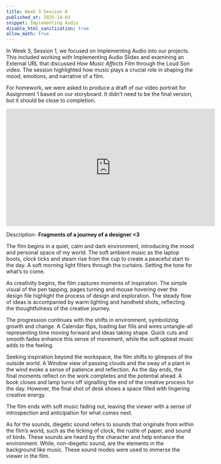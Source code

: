 ```yaml
---
title: Week 3 Session A
published_at: 2025-14-03
snippet: Implementing Audio
disable_html_sanitization: true
allow_math: true
---
```


In Week 3, Session 1, we focused on Implementing Audio into our projects. This included working with Implementing Audio Slides and examining an External URL that discussed *How Music Affects Film* through the Loud Son video. The session highlighted how music plays a crucial role in shaping the mood, emotions, and narrative of a film.

For homework, we were asked to produce a draft of our video portrait for Assignment 1 based on our storyboard. It didn’t need to be the final version, but it should be close to completion.

<iframe width="560" height="315" src="https://www.youtube.com/embed/sMiGtMRFqWs?si=jmDu11IkFF073MXz" title="YouTube video player" frameborder="0" allow="accelerometer; autoplay; clipboard-write; encrypted-media; gyroscope; picture-in-picture; web-share" referrerpolicy="strict-origin-when-cross-origin" allowfullscreen></iframe>

Description-
**Fragments of a journey of a designer <3**

The film begins in a quiet, calm and dark environment, introducing the mood and personal space of my world. The soft ambient music as the laptop boots, clock ticks and steam rise from the cup to create a peaceful start to the day. A soft morning light filters through the curtains. Setting the tone for what’s to come.

As creativity begins, the film captures moments of inspiration. The simple visual of the pen tapping, pages turning and mouse hovering over the design file highlight the process of design and exploration. The steady flow of ideas is accompanied by warm lighting and handheld shots, reflecting the thoughtfulness of the creative journey.

The progression continues with the shifts in environment, symbolizing growth and change. A Calendar flips, loading bar fills and wires untangle-all representing time moving forward and ideas taking shape. Quick cuts and smooth fades enhance this sense of movement, while the soft upbeat music adds to the feeling.

Seeking inspiration beyond the workspace, the film shifts to glimpses of the outside world. A Window view of passing clouds and the sway of a plant in the wind evoke a sense of patience and reflection.
As the day ends, the final moments reflect on the work completes and the potential ahead. A book closes and lamp turns off signalling the end of the creative process for the day. However, the final shot of desk shows a space filled with lingering creative energy.

The film ends with soft music fading out, leaving the viewer with a sense of introspection and anticipation for what comes next.

As for the sounds, diegetic sound refers to sounds that originate from within the film’s world, such as the ticking of clock, the rustle of paper, and sound of birds. These sounds are heard by the character and help enhance the environment. While, non-diegetic sound, are the elements in the background like music. These sound modes were used to immerse the viewer in the film.